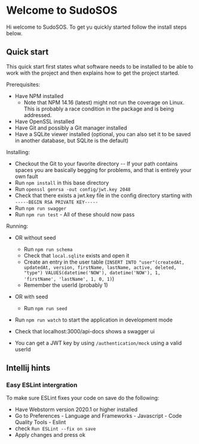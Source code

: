 # Welcome to SudoSOS
Hi welcome to SudoSOS. To get yu quickly started follow the install steps below.

## Quick start
This quick start first states what software needs to be installed to be able to work with the project and then explains how to get the project started.

Prerequisites:
-	Have NPM installed
     - Note that NPM 14.16 (latest) might not run the coverage on Linux. This is probably a race condition in the package and is being addressed.
- Have OpenSSL installed
- Have Git and possibly a Git manager installed
- Have a SQLite viewer installed (optional, you can also set it to be saved in another database, but SQLite is the default)

Installing:
-	Checkout the Git to your favorite directory
     -- If your path contains spaces you are basically begging for problems, and that is entirely your own fault
- Run `npm install` in this base directory
- Run `openssl genrsa -out config/jwt.key 2048`
- Check that there exists a jwt.key file in the config directory starting with `-----BEGIN RSA PRIVATE KEY-----`
- Run `npm run swagger`
- Run `npm run test` - All of these should now pass

Running:
- OR without seed
  - Run `npm run schema`
  - Check that `local.sqlite` exists and open it
  -	Create an entry in the user table (`INSERT INTO "user"(createdAt, updatedAt, version, firstName, lastName, active, deleted, "type") VALUES(datetime('NOW'), datetime('NOW'), 1, 'firstName', 'lastName', 1, 0, 1)`)
  - Remember the userId (probably 1)
- OR with seed
  - Run `npm run seed`


- Run `npm run watch` to start the application in development mode
- Check that localhost:3000/api-docs shows a swagger ui
- You can get a JWT key by using `/authentication/mock` using a valid userId

## Intellij hints
### Easy ESLint intergration
To make sure ESLint fixes your code on save do the following:
- Have Webstorm version 2020.1 or higher installed
- Go to Preferences - Language and Frameworks - Javascript - Code Quality Tools - Eslint
- check `Run ESLint --fix on save`
- Apply changes and press ok
